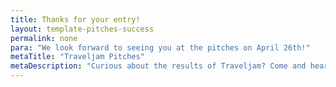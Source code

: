 ```yaml
---
title: Thanks for your entry!
layout: template-pitches-success
permalink: none
para: "We look forward to seeing you at the pitches on April 26th!"
metaTitle: "Traveljam Pitches"
metaDescription: "Curious about the results of Traveljam? Come and hear all about it, have a laugh with Nigel Williams and grab a drink with us. Register now for free!"
---
```


